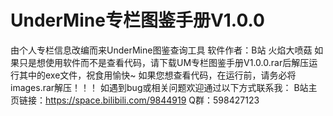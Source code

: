 # UnderMine专栏图鉴手册V1.0.0
由个人专栏信息改编而来UnderMine图鉴查询工具
软件作者：B站 火焰大喷菇
如果只是想使用软件而不是查看代码，请下载UM专栏图鉴手册V1.0.0.rar后解压运行其中的exe文件，祝食用愉快~
如果您想查看代码，在运行前，请务必将images.rar解压！！！
如遇到bug或相关问题欢迎通过以下方式联系我：
B站主页链接：https://space.bilibili.com/9844919
Q群：598427123
